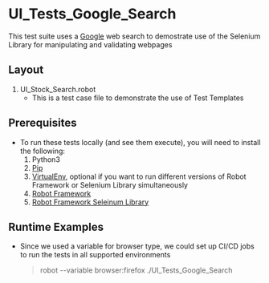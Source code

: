 UI_Tests_Google_Search
==================
This test suite uses a [Google](google.com) web search to demostrate use of the Selenium Library for manipulating and validating webpages

## Layout
1. UI_Stock_Search.robot	
    * This is a test case file to demonstrate the use of Test Templates
## Prerequisites
* To run these tests locally (and see them execute), you will need to install the following:
    1. Python3
    2. [Pip](https://pip.pypa.io/en/stable/installing/)
    3. [VirtualEnv](https://packaging.python.org/guides/installing-using-pip-and-virtual-environments/), optional if you want to run different versions of Robot Framework or Selenium Library simultaneously 
    4. [Robot Framework](https://pypi.org/project/robotframework/)
    5. [Robot Framework Seleinum Library](https://pypi.org/project/robotframework-seleniumlibrary/)
## Runtime Examples
*  Since we used a variable for browser type, we could set up CI/CD jobs to run the tests in all supported environments
    > robot --variable browser:firefox ./UI_Tests_Google_Search
